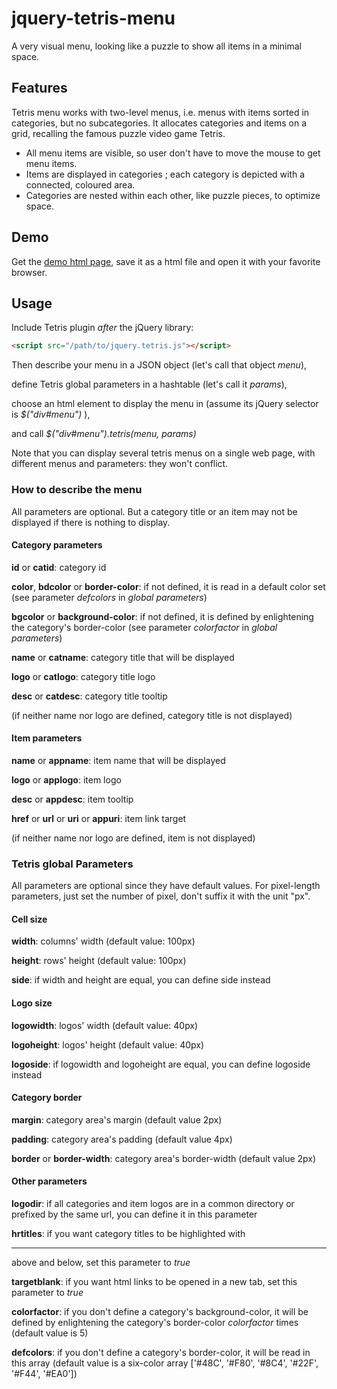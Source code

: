 jquery-tetris-menu
==================

A very visual menu, looking like a puzzle to show all items in a minimal space.

## Features
Tetris menu works with two-level menus, i.e. menus with items sorted in categories, but no subcategories.
It allocates categories and items on a grid, recalling the famous puzzle video game Tetris.

- All menu items are visible, so user don't have to move the mouse to get menu items.
- Items are displayed in categories ; each category is depicted with a connected, coloured area.
- Categories are nested within each other, like puzzle pieces, to optimize space.

## Demo
Get the [demo html page](https://raw.github.com/fxdeltombe/jquery-tetris-menu/0.1.2/demo.html), save it as a html file and open it with your favorite browser.

## Usage
Include Tetris plugin *after* the jQuery library:
```html
<script src="/path/to/jquery.tetris.js"></script>
```

Then describe your menu in a JSON object (let's call that object *menu*),

define Tetris global parameters in a hashtable (let's call it *params*),

choose an html element to display the menu in (assume its jQuery selector is *$("div#menu")* ),

and call *$("div#menu").tetris(menu, params)*

Note that you can display several tetris menus on a single web page, with different menus and parameters: they won't conflict.

### How to describe the menu
All parameters are optional. But a category title or an item may not be displayed if there is nothing to display.

#### Category parameters
**id** or **catid**: category id

**color**, **bdcolor** or **border-color**: if not defined, it is read in a default color set (see parameter *defcolors* in *global parameters*)

**bgcolor** or **background-color**: if not defined, it is defined by enlightening the category's border-color (see parameter *colorfactor* in *global parameters*)

**name** or **catname**: category title that will be displayed

**logo** or **catlogo**: category title logo

**desc** or **catdesc**: category title tooltip

(if neither name nor logo are defined, category title is not displayed)

#### Item parameters
**name** or **appname**: item name that will be displayed

**logo** or **applogo**: item logo

**desc** or **appdesc**: item tooltip

**href** or **url** or **uri** or **appuri**: item link target

(if neither name nor logo are defined, item is not displayed)

### Tetris global Parameters
All parameters are optional since they have default values.
For pixel-length parameters, just set the number of pixel, don't suffix it with the unit "px".

#### Cell size
**width**: columns' width (default value: 100px)

**height**: rows' height (default value: 100px)

**side**: if width and height are equal, you can define side instead

#### Logo size
**logowidth**: logos' width (default value: 40px)

**logoheight**: logos' height (default value: 40px)

**logoside**: if logowidth and logoheight are equal, you can define logoside instead

#### Category border
**margin**: category area's margin (default value 2px)

**padding**: category area's padding (default value 4px)

**border** or **border-width**: category area's border-width (default value 2px)

#### Other parameters
**logodir**: if all categories and item logos are in a common directory or prefixed by the same url, you can define it in this parameter

**hrtitles**: if you want category titles to be highlighted with <hr/> above and below, set this parameter to *true*

**targetblank**: if you want html links to be opened in a new tab, set this parameter to *true*

**colorfactor**: if you don't define a category's background-color, it will be defined by enlightening the category's border-color *colorfactor* times (default value is 5)

**defcolors**: if you don't define a category's border-color, it will be read in this array (default value is a six-color array ['#48C', '#F80', '#8C4', '#22F', '#F44', '#EA0'])

